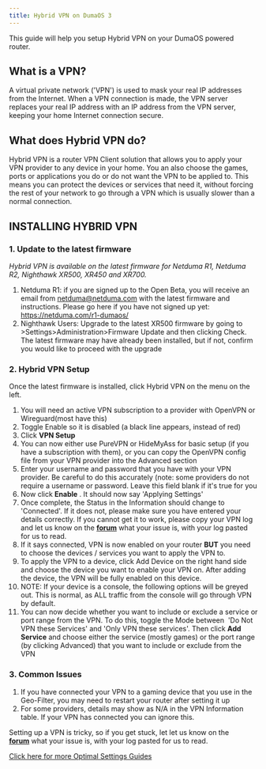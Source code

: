 ```yaml
---
title: Hybrid VPN on DumaOS 3
---
```


This guide will help you setup Hybrid VPN on your DumaOS powered router. 

## What is a VPN?

A virtual private network ('VPN') is used to mask your real IP addresses from the Internet. When a VPN connection is made, the VPN server replaces your real IP address with an IP address from the VPN server, keeping your home Internet connection secure.

## What does Hybrid VPN do?

Hybrid VPN is a router VPN Client solution that allows you to apply your VPN provider to any device in your home. You an also choose the games, ports or applications you do or do not want the VPN to be applied to. This means you can protect the devices or services that need it, without forcing the rest of your network to go through a VPN which is usually slower than a normal connection.

## INSTALLING HYBRID VPN

### 1. Update to the latest firmware

*Hybrid VPN is available on the latest firmware for Netduma R1, Netduma R2, Nighthawk XR500, XR450 and XR700.* 

1. Netduma R1: if you are signed up to the Open Beta, you will receive an email from netduma@netduma.com with the latest firmware and instructions. Please go here if you have not signed up yet: https://netduma.com/r1-dumaos/
2. Nighthawk Users: Upgrade to the latest XR500 firmware by going to >Settings>Administration>Firmware Update and then clicking Check. The latest firmware may have already been installed, but if not, confirm you would like to proceed with the upgrade

### 2. Hybrid VPN Setup

Once the latest firmware is installed, click Hybrid VPN on the menu on the left. 

1. You will need an active VPN subscription to a provider with OpenVPN or Wireguard(most have this)
2. Toggle Enable so it is disabled (a black line appears, instead of red) 
3. Click **VPN Setup**
4. You can now either use PureVPN or HideMyAss for basic setup (if you have a subscription with them), or you can copy the OpenVPN config file from your VPN provider into the Advanced section
5. Enter your username and password that you have with your VPN provider. Be careful to do this accurately (note: some providers do not require a username or password. Leave this field blank if it's true for you
6. Now click **Enable** . It should now say 'Applying Settings' 
7. Once complete, the Status in the Information should change to 'Connected'. If it does not, please make sure you have entered your details correctly. If you cannot get it to work, please copy your VPN log and let us know on the **[forum](http://forum.netduma.com)** what your issue is, with your log pasted for us to read.
8. If it says connected, VPN is now enabled on your router **BUT** you need to choose the devices / services you want to apply the VPN to. 
9. To apply the VPN to a device, click Add Device on the right hand side and choose the device you want to enable your VPN on. After adding the device, the VPN will be fully enabled on this device.
10. NOTE: If your device is a console, the following options will be greyed out. This is normal, as ALL traffic from the console will go through VPN by default.
11. You can now decide whether you want to include or exclude a service or port range from the VPN. To do this, toggle the Mode between  'Do Not VPN these Services' and 'Only VPN these services'. Then click **Add Service** and choose either the service (mostly games) or the port range (by clicking Advanced) that you want to include or exclude from the VPN

### 3. Common Issues

1. If you have connected your VPN to a gaming device that you use in the Geo-Filter, you may need to restart your router after setting it up 
2. For some providers, details may show as N/A in the VPN Information table. If your VPN has connected you can ignore this.

Setting up a VPN is tricky, so if you get stuck, let let us know on the **[forum](http://forum.netduma.com)** what your issue is, with your log pasted for us to read.

[Click here for more Optimal Settings Guides](http://support.netduma.com/support/solutions/folders/16000090646)
